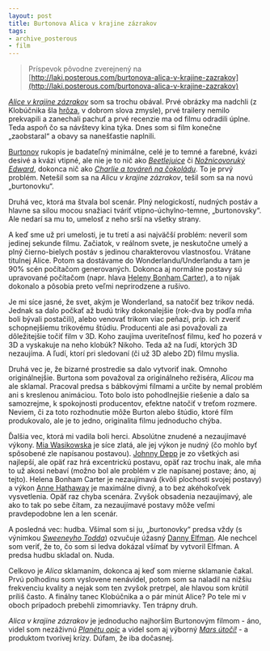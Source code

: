```yaml
---
layout: post
title: Burtonova Alica v krajine zázrakov
tags:
- archive_posterous
- film
---
```

> Príspevok pôvodne zverejnený na [http://laki.posterous.com/burtonova-alica-v-krajine-zazrakov](http://laki.posterous.com/burtonova-alica-v-krajine-zazrakov)

[*Alice v krajine zázrakov*](http://www.csfd.cz/film/235922/) som sa trochu obával. Prvé obrázky ma nadchli (z Klobúčnika šla [hrôza](http://www.dailystab.com/blog/wp-content/uploads/2008/11/johnny-depp-mad-hatter-1.jpg), v dobrom slova zmysle), prvé trailery nemilo prekvapili a zanechali pachuť a prvé recenzie ma od filmu odradili úplne. Teda aspoň čo sa návštevy kina týka. Dnes som si film konečne „zaobstaral“ a obavy sa nanešťastie naplnili.

[Burtonov](http://www.csfd.cz/reziser/2838/) rukopis je badateľný minimálne, celé je to temné a farebné, kvázi desivé a kvázi vtipné, ale nie je to nič ako [*Beetlejuice*](http://www.csfd.cz/film/1071/) či [*Nožnicovoruký Edward*](http://www.csfd.cz/film/1073/), dokonca nič ako [*Charlie a továreň na čokoládu*](http://www.csfd.cz/film/135983/). To je prvý problém. Netešil som sa na *Alicu v krajine zázrakov*, tešil som sa na novú „burtonovku“.

Druhá vec, ktorá ma štvala bol scenár. Plný nelogickostí, nudných postáv a hlavne sa silou mocou snažiaci tváriť vtipno-úchylno-temne, „burtonovsky“. Ale nedarí sa mu to, umelosť z neho srší na všetky strany.

A keď sme už pri umelosti, je tu tretí a asi najväčší problém: neveril som jedinej sekunde filmu. Začiatok, v reálnom svete, je neskutočne umelý a plný čierno-bielych postáv s jedinou charakterovou vlastnosťou. Vrátane titulnej Alice. Potom sa dostávame do Wonderlandu/Underlandu a tam je 90% scén počítačom generovaných. Dokonca aj normálne postavy sú upravované počítačom (napr. hlava [Heleny Bonham Carter](http://www.csfd.cz/herec/271/)), a to nijak dokonalo a pôsobia preto veľmi neprirodzene a rušivo.

Je mi síce jasné, že svet, akým je Wonderland, sa natočiť bez trikov nedá. Jednak sa dalo počkať až budú triky dokonalejšie (rok-dva by podľa mňa boli bývali postačili), alebo venovať trikom viac peňazí, príp. ich zveriť schopnejšiemu trikovému štúdiu. Producenti ale asi považovali za dôležitejšie točiť film v 3D. Koho zaujíma uveriteľnosť filmu, keď ho pozerá v 3D a vyskakuje na neho klobúk? Nikoho. Teda až na ľudí, ktorých 3D nezaujíma. A ľudí, ktorí pri sledovaní (či už 3D alebo 2D) filmu myslia.

Druhá vec je, že bizarné prostredie sa dalo vytvoriť inak. Omnoho originálnejšie. Burtona som považoval za originálneho režiséra, *Alicou* ma ale sklamal. Pracoval predsa s bábkovými filmami a určite by nemal problém ani s kreslenou animáciou. Toto bolo isto pohodlnejšie riešenie a dalo sa samozrejme, k spokojnosti producentov, efektne natočiť v treťom rozmere. Neviem, či za toto rozhodnutie môže Burton alebo štúdio, ktoré film produkovalo, ale je to jedno, originalita filmu jednoducho chýba.

Ďalšia vec, ktorá mi vadila boli herci. Absolútne znudené a nezaujímavé výkony. [Mia Wasikowska](http://www.csfd.cz/herec/44404/) je síce zlatá, ale jej výkon je nudný (čo mohlo byť spôsobené zle napísanou postavou). [Johnny Depp](http://www.csfd.cz/herec/331/) je zo všetkých asi najlepší, ale opäť raz hrá excentrickú postavu, opäť raz trochu inak, ale mňa to už akosi nebaví (možno bol ale problém v zle napísanej postave; áno, aj tejto). Helena Bonham Carter je nezaujímavá (kvôli plochosti svojej postavy) a výkon [Anne Hathaway](http://www.csfd.cz/herec/2188/) je maximálne divný, a to bez akéhokoľvek vysvetlenia. Opäť raz chyba scenára. Zvyšok obsadenia nezaujímavý, ale ako to tak po sebe čítam, za nezaujímavé postavy môže veľmi pravdepodobne len a len scenár.

A posledná vec: hudba. Všímal som si ju, „burtonovky“ predsa vždy (s výnimkou [*Sweeneyho Todda*](http://www.csfd.cz/film/224930/)) ozvučuje úžasný [Danny Elfman](http://www.imdb.com/name/nm0000384/). Ale nechcel som veriť, že to, čo som si ledva dokázal všímať by vytvoril Elfman. A predsa hudbu skladal on. Nuda.

Celkovo je *Alica* sklamaním, dokonca aj keď som mierne sklamanie čakal. Prvú polhodinu som vyslovene nenávidel, potom som sa naladil na nižšiu frekvenciu kvality a nejak som ten zvyšok pretrpel, ale hlavou som krútil príliš často. A finálny tanec Klobúčnika a o pár minút Alice? Po tele mi v oboch prípadoch prebehli zimomriavky. Ten trápny druh.

*Alica v krajine zázrakov* je jednoducho najhorším Burtonovým filmom - áno, videl som nezáživnú [*Planétu opíc*](http://www.csfd.cz/film/1079/) a videl som aj výborný [*Mars útočí!*](http://www.csfd.cz/film/1077/) - a produktom tvorivej krízy. Dúfam, že iba dočasnej.